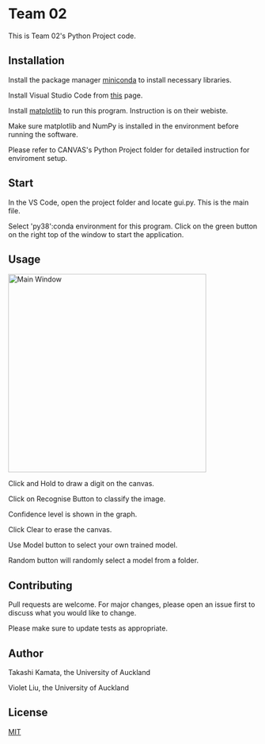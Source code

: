 # Team 02

This is Team 02's Python Project code.


## Installation

Install the package manager [miniconda](https://conda.io/miniconda.html) to install necessary libraries.

Install Visual Studio Code from [this](https://code.visualstudio.com) page.

Install [matplotlib](https://matplotlib.org/stable/users/installing.html) to run this program. Instruction is on their webiste.

Make sure matplotlib and NumPy is installed in the environment before running the software.

Please refer to CANVAS's Python Project folder for detailed instruction for enviroment setup.

## Start

In the VS Code, open the project folder and locate gui.py. This is the main file.

Select 'py38':conda environment for this program. Click on the green button on the right top of the window to start the application.



## Usage
<img src="https://github.com/COMPSYS-302-2021/project-1-team_2/blob/ebc06636480b68c21886f0a4ddf1fbf089c114b1/images/mainwindow.png" alt="Main Window" width="400"/>

Click and Hold to draw a digit on the canvas.

Click on Recognise Button to classify the image.

Confidence level is shown in the graph.

Click Clear to erase the canvas.


Use Model button to select your own trained model.

Random button will randomly select a model from a folder.

## Contributing
Pull requests are welcome. For major changes, please open an issue first to discuss what you would like to change.

Please make sure to update tests as appropriate.

## Author

Takashi Kamata, the University of Auckland

Violet Liu, the University of Auckland

## License
[MIT](https://choosealicense.com/licenses/mit/)